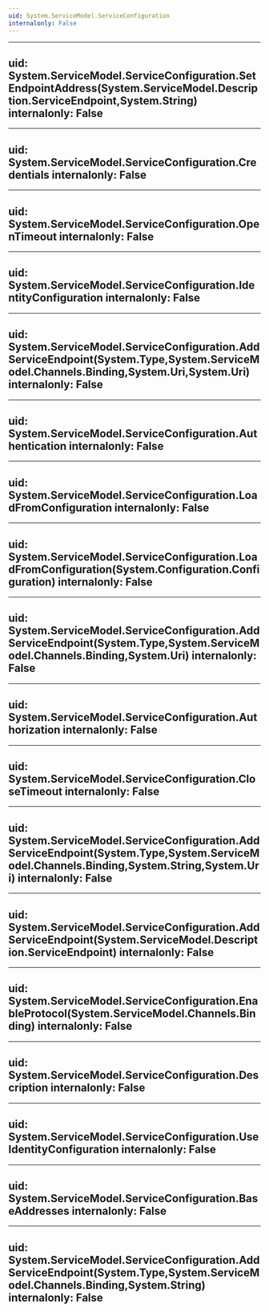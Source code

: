 ```yaml
---
uid: System.ServiceModel.ServiceConfiguration
internalonly: False
---
```


---
uid: System.ServiceModel.ServiceConfiguration.SetEndpointAddress(System.ServiceModel.Description.ServiceEndpoint,System.String)
internalonly: False
---

---
uid: System.ServiceModel.ServiceConfiguration.Credentials
internalonly: False
---

---
uid: System.ServiceModel.ServiceConfiguration.OpenTimeout
internalonly: False
---

---
uid: System.ServiceModel.ServiceConfiguration.IdentityConfiguration
internalonly: False
---

---
uid: System.ServiceModel.ServiceConfiguration.AddServiceEndpoint(System.Type,System.ServiceModel.Channels.Binding,System.Uri,System.Uri)
internalonly: False
---

---
uid: System.ServiceModel.ServiceConfiguration.Authentication
internalonly: False
---

---
uid: System.ServiceModel.ServiceConfiguration.LoadFromConfiguration
internalonly: False
---

---
uid: System.ServiceModel.ServiceConfiguration.LoadFromConfiguration(System.Configuration.Configuration)
internalonly: False
---

---
uid: System.ServiceModel.ServiceConfiguration.AddServiceEndpoint(System.Type,System.ServiceModel.Channels.Binding,System.Uri)
internalonly: False
---

---
uid: System.ServiceModel.ServiceConfiguration.Authorization
internalonly: False
---

---
uid: System.ServiceModel.ServiceConfiguration.CloseTimeout
internalonly: False
---

---
uid: System.ServiceModel.ServiceConfiguration.AddServiceEndpoint(System.Type,System.ServiceModel.Channels.Binding,System.String,System.Uri)
internalonly: False
---

---
uid: System.ServiceModel.ServiceConfiguration.AddServiceEndpoint(System.ServiceModel.Description.ServiceEndpoint)
internalonly: False
---

---
uid: System.ServiceModel.ServiceConfiguration.EnableProtocol(System.ServiceModel.Channels.Binding)
internalonly: False
---

---
uid: System.ServiceModel.ServiceConfiguration.Description
internalonly: False
---

---
uid: System.ServiceModel.ServiceConfiguration.UseIdentityConfiguration
internalonly: False
---

---
uid: System.ServiceModel.ServiceConfiguration.BaseAddresses
internalonly: False
---

---
uid: System.ServiceModel.ServiceConfiguration.AddServiceEndpoint(System.Type,System.ServiceModel.Channels.Binding,System.String)
internalonly: False
---
